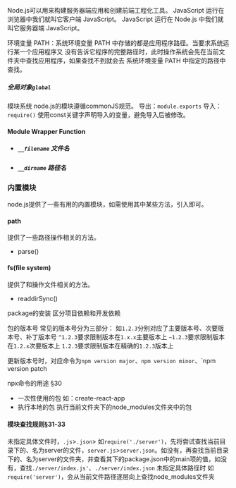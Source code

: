 Node.js可以用来构建服务器端应用和创建前端工程化工具。
JavaScript 运行在浏览器中我们就叫它客户端 JavaScript。 
JavaScript 运行在 Node.js 中我们就叫它服务器端 JavaScript。

环境变量 PATH：系统环境变量 PATH 中存储的都是应用程序路径。当要求系统运行某一个应用程序又 没有告诉它程序的完整路径时，此时操作系统会先在当前文件夹中查找应用程序，如果查找不到就会去 系统环境变量 PATH 中指定的路径中查找。

##### 全局对象`global`
模块系统
node.js的模块遵循commonJS规范。
导出：`module.exports`
导入：`require()`
使用const关键字声明导入的变量，避免导入后被修改。
#### Module Wrapper Function
- ##### `__filename` 文件名
- ##### `__dirname` 路径名
### 内置模块
node.js提供了一些有用的内置模块，如需使用其中某些方法，引入即可。
#### path
提供了一些路径操作相关的方法。
- parse()
#### fs(file system)
提供了和操作文件相关的方法。
- readdirSync()

package的安装
区分项目依赖和开发依赖

包的版本号
常见的版本号分为三部分：
如`1.2.3`分别对应了主要版本号、次要版本号、补丁版本号
`^1.2.3`要求限制版本在`1.x.x`主要版本上
`~1.2.3`要求限制版本在`1.2.x`次要版本上
`1.2.3`要求限制版本在精确的`1.2.3`版本上

更新版本号时，对应命令为`npm version major`、`npm version minor`、`npm version patch

npx命令的用途 §30
- 一次性使用的包
	如：create-react-app
- 执行本地的包
	执行当前文件夹下的node_modules文件夹中的包

#### 模块查找规则§31-33
未指定具体文件时，`.js`>`.json`>
如`require('./server')`，先将尝试查找当前目录下的、名为server的文件，`server.js`>`server.json`。如没有，再查找当前目录下的、名为server的文件夹，并查看其下的package.json中的main项的值，如没有，查找`./server/index.js'`、`./server/index.json`
未指定具体路径时
如`require('server')`，会从当前文件路径逐层向上查找node_modules文件夹